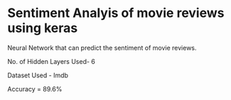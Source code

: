 # Sentiment Analyis of movie reviews using keras
Neural Network that can predict the sentiment of movie reviews.

No. of Hidden Layers Used- 6

Dataset Used - Imdb

Accuracy = 89.6%
